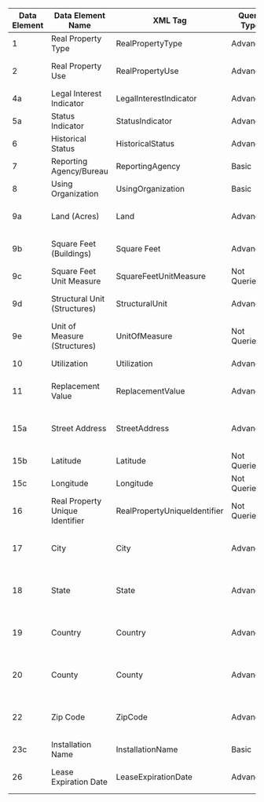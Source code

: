 | Data Element | Data Element Name               | XML Tag                      | Query Type  | Dependency                  | Look & Feel                     | Tool Tips | API Call                        | Query String
|  ----------- | ------------------------------- | ---------------------------- | ----------- | --------------------------- | ------------------------------- | --------- | ------------------------------- |------------------
| 1            | Real Property Type              | RealPropertyType             | Advanced    | None                        | Drop Down                       |           | /facility/getPropertyType       |property_type=1,2,3
| 2            | Real Property Use               | RealPropertyUse              | Advanced    | Real Property Type          | Drop Down                       |           | /facility/getPropertyUse        |property_use=1:1,2:3
| 4a           | Legal Interest Indicator        | LegalInterestIndicator       | Advanced    | None                        | Drop Down                       |           | /facility/getLegalInterest      |leagl_interest=1,2
| 5a           | Status Indicator                | StatusIndicator              | Advanced    | None                        | Drop Down                       |           | /facility/getAssetStatus        |asset_satatus=1,2
| 6            | Historical Status               | HistoricalStatus             | Advanced    | None                        | Drop Down                       |           | /facility/getHistoricalStatus   |historical_status=1,2
| 7            | Reporting Agency/Bureau         | ReportingAgency              | Basic       | None                        | Drop Down                       |           | Basic Query                     |
| 8            | Using Organization              | UsingOrganization            | Basic       | None                        | Drop Down                       |           | Basic Query                     |
| 9a           | Land (Acres)                    | Land                         | Advanced    | None                        | Slider (Min, Max)               |           | /facility/getMaxAcres           |acres=10,20
| 9b           | Square Feet (Buildings)         | Square Feet                  | Advanced    | Square Feet Unit of Measure | Slider (Min, Max)               |           | /facility/getMaxSqFt            |square_feet=100,1000
| 9c           | Square Feet Unit Measure        | SquareFeetUnitMeasure        | Not Queried | Square Feet (Building)      | N/A                             |           | N/A                             |
| 9d           | Structural Unit (Structures)    | StructuralUnit               | Advanced    | Square Feet Unit of Measure | Slider (Min, Max)               |           | /facility/getMaxStructuralUnits |structural_units=10,200
| 9e           | Unit of Measure (Structures)    | UnitOfMeasure                | Not Queried | Square Feet (Structures)    | N/A                             |           | N/A                             |
| 10           | Utilization                     | Utilization                  | Advanced    | None                        | Drop Down                       |           | /facility/getUtilization        |utilization=1,2
| 11           | Replacement Value               | ReplacementValue             | Advanced    | None                        | Slider (Min, Max)               |           | /facility/getMaxRplValue        |replacement_value=100,200
| 15a          | Street Address                  | StreetAddress                | Advanced    | City                        | Location form fill in Free form |           | /facility/getStreetAddress      |street_address=1,2
| 15b          | Latitude                        | Latitude                     | Not Queried | None                        | N/A                             |           | N/A                             |
| 15c          | Longitude                       | Longitude                    | Not Queried | None                        | N/A                             |           | N/A                             |
| 16           | Real Property Unique Identifier | RealPropertyUniqueIdentifier | Not Queried | None                        | Drop Down                       |           | /facility/getPropertyUID        |
| 17           | City                            | City                         | Advanced    | State                       | Location form fill in Drop Down |           | /facility/getCity               |city=1,2,3
| 18           | State                           | State                        | Advanced    | Country                     | Location form fill in Drop Down |           | /facility/getState              |state=1,2
| 19           | Country                         | Country                      | Advanced    | None                        | Location form fill in Drop Down |           | /facility/getCountry            |country=1,2
| 20           | County                          | County                       | Advanced    | State                       | Location form fill in Drop Down |           | /facility/getCounty             |county=1,2
| 22           | Zip Code                        | ZipCode                      | Advanced    | None                        | Location form fill in Free Form |           | /facility/getZipCode            |zipcode=1,2,3
| 23c          | Installation Name               | InstallationName             | Basic       | Bureau                      | Drop Down                       |           | Basic Query                     |
| 26           | Lease Expiration Date           | LeaseExpirationDate          | Advanced    | None                        | Calendar (Min, Max)             |           | N/A                             |lease_expiration_date=1,2

